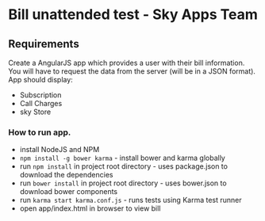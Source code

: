 # Bill unattended test - Sky Apps Team

## Requirements

Create a AngularJS app which provides a user with their bill information.
You will have to request the data from the server (will be in a JSON format).
App should display:
 - Subscription
 - Call Charges
 - sky Store

### How to run app.

- install NodeJS and NPM
- `npm install -g bower karma` - install bower and karma globally 
- run `npm install` in project root directory - uses package.json to download the dependencies
- run `bower install` in project root directory - uses bower.json to download bower components
- run  `karma start karma.conf.js` - runs tests using Karma test runner
- open app/index.html in browser to view bill